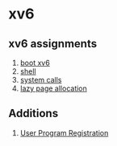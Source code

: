 xv6
==========================================================
## xv6 assignments
1. [boot xv6](https://github.com/qkenr7895/xv6/wiki/1.-boot-xv6)
2. [shell](https://github.com/qkenr7895/xv6/wiki/2.-shell)
3. [system calls](https://github.com/qkenr7895/xv6/wiki/3.-system-calls)
4. [lazy page allocation](https://github.com/qkenr7895/xv6/wiki/4.-lazy-page-allocation)


## Additions
1. [User Program Registration](https://github.com/qkenr7895/xv6/wiki/Additions-1.-User-Program-Registration)
